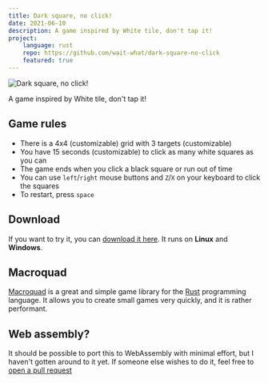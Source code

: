 ```yaml
---
title: Dark square, no click!
date: 2021-06-10
description: A game inspired by White tile, don't tap it!
project:
    language: rust
    repo: https://github.com/wait-what/dark-square-no-click
    featured: true
---
```


![Dark square, no click!](./screenshot.png "Dark square, no click!")

A game inspired by White tile, don't tap it!

## Game rules
- There is a 4x4 (customizable) grid with 3 targets (customizable)
- You have 15 seconds (customizable) to click as many white squares as you can
- The game ends when you click a black square or run out of time
- You can use `left`/`right` mouse buttons and `Z`/`X` on your keyboard to click the squares
- To restart, press `space`

## Download
If you want to try it, you can [download it here](https://github.com/wait-what/dark-square-no-click/releases). It runs on **Linux** and **Windows**.

## Macroquad
[Macroquad](https://macroquad.rs/) is a great and simple game library for the [Rust](https://www.rust-lang.org/) programming language. It allows you to create small games very quickly, and it is rather performant.

## Web assembly?
It should be possible to port this to WebAssembly with minimal effort, but I haven't gotten around to it yet. If someone else wishes to do it, feel free to [open a pull request](https://github.com/wait-what/dark-square-no-click)
